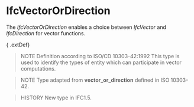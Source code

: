 # IfcVectorOrDirection

The _IfcVectorOrDirection_ enables a choice between _IfcVector_ and _IfcDirection_ for vector functions.

{ .extDef}
> NOTE  Definition according to ISO/CD 10303-42:1992
> This type is used to identify the types of entity which can participate in vector computations.

> NOTE  Type adapted from **vector_or_direction** defined in ISO 10303-42.

> HISTORY  New type in IFC1.5.
